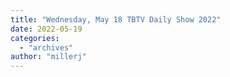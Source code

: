 ```yaml
---
title: "Wednesday, May 18 TBTV Daily Show 2022"
date: 2022-05-19
categories: 
  - "archives"
author: "millerj"
---
```




